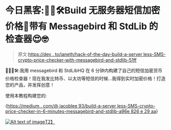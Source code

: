 # 今日黑客:👷‍♂️🛠Build 无服务器短信加密价格💸带有 Messagebird 和 StdLib 的检查器😍🤓

> 原文:[https://dev . to/janeth/hack-of-the-day-build-a-server less-SMS-crypto-price-checker-with-messagebird-and-stdlib-51ff](https://dev.to/janeth/hack-of-the-day-build-a-serverless-sms-crypto-price-checker-with-messagebird-and-stdlib--51ff)

🤗👷‍♂️🛠:我用 messagebird 和 StdLibHQ 在 6 分钟内构建了自己的短信加密货币价格检查器！现在我发比特币、以太坊等短信的时候...我得到实时加密价格！打造您的产品，并发挥创意！

使用本教程构建您的:

{[https://medium . com/@ jacoblee 93/build-a-server less-SMS-crypto-price-checker-in-6-minutes-messagebird-and-stdlib-a96e 826 e 29 aa](https://medium.com/@jacoblee93/build-a-serverless-sms-crypto-price-checker-in-6-minutes-with-messagebird-and-stdlib-a96e826e29aa)}

[![Alt text of image](../Images/cee75a84c16ee57b4eef09059113766b.png)T2】](https://res.cloudinary.com/practicaldev/image/fetch/s--j_l84puF--/c_limit%2Cf_auto%2Cfl_progressive%2Cq_auto%2Cw_880/https://pbs.twimg.com/media/DcGLTVAVwAAFZJx.jpg)